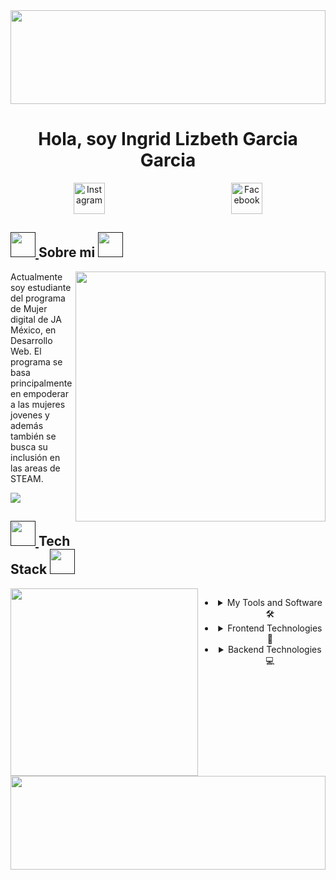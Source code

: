 <img src="https://i.pinimg.com/originals/39/1a/ba/391aba42a0056752d0e78cdf423017aa.gif" width="100%" height="150">
<h1 align="center">Hola, soy Ingrid Lizbeth Garcia Garcia</h1>

<div align=center style="display:flex; justify-content: space-around">
  <a href="https://www.instagram.com/bethgarcia6023?utm_source=qr&igsh=eWJ5Z2E3ajdtcGky"><img alt="Instagram" src="https://cdn-icons-png.flaticon.com/256/408/408707.png"  width="50" height="50"/></a>
  <a href="https://www.facebook.com/profile.php?id=100009402557213&mibextid=ZbWKwL"><img src="https://icones.pro/wp-content/uploads/2021/02/facebook-icone-4.png" alt="Facebook" width="50" height="50" /></a>
  </div>

<h2>
<a href="">
		<img src="https://static.vecteezy.com/system/resources/previews/020/715/661/non_2x/the-starfish-is-a-beautiful-sea-creature-that-is-shaped-like-a-five-pointed-star-free-png.png" width="40" />
	</a>
Sobre mi
	<a href="">
		<img src="https://static.vecteezy.com/system/resources/previews/020/715/661/non_2x/the-starfish-is-a-beautiful-sea-creature-that-is-shaped-like-a-five-pointed-star-free-png.png" width="40" />
	</a>

</h2>

<div >
<img align="right" src="https://i.pinimg.com/564x/17/5f/6b/175f6b7c505271a72a52e85b6f98dce3.jpg" width="400"/>

<p>
Actualmente soy estudiante del programa de Mujer digital de JA México, en Desarrollo Web.
El programa se basa principalmente en empoderar a las mujeres jovenes y además también se busca su inclusión en
las areas de STEAM.
</p>

</div>

<img src="https://user-images.githubusercontent.com/73097560/115834477-dbab4500-a447-11eb-908a-139a6edaec5c.gif">

<h2>
<a href="">
		<img src="https://media1.giphy.com/media/XcMhBJYub8GJsR7eX4/giphy.gif?cid=a267dfa37hy73lyxilrw7gob0fqeaznfbgwh7h582xxbr6pc&rid=giphy.gif" width="40" />
	</a>
Tech Stack
	<a href="">
		<img src="https://media1.giphy.com/media/XcMhBJYub8GJsR7eX4/giphy.gif?cid=a267dfa37hy73lyxilrw7gob0fqeaznfbgwh7h582xxbr6pc&rid=giphy.gif" width="40" />
	</a>

</h2>

<div>
	<img align="left" src="https://i.pinimg.com/564x/a6/df/a4/a6dfa40eff3811894cbed3ba741a5a7d.jpg" width="300"/>
	<div align=center style="display:flex; justify-content: center">
		<ul>
		<li><details align="center">
			<summary>My Tools and Software 🛠️ </summary>
			<br>
				<p align="center">
					<a href="https://skillicons.dev">
						<img src="https://skillicons.dev/icons?i=git,github,gitlab,markdown,vscode,figma, perline=5" width=210/>
					</a>
				</p>
		</details></li>
		<li>
			<details align="center">
			<summary>Frontend Technologies 🎨</summary>
			<br>
				<p align="center">
				<a href="https://skillicons.dev">
					<img src="https://skillicons.dev/icons?i=html,css,js,bootstrap,=5" width=210/>
				</a>
				</p>
			</details>
		</li>
		<li>
			<details align="center">
			<summary>Backend Technologies 💻</summary>
			<br>
				<p align="center">
				<a href="https://skillicons.dev">
					<img src="https://skillicons.dev/icons?i=java,py,mysql,postman&perline=5" width=210/>
				</a>
				</p>
			</details>
		</li>
		</ul>
	</div>
</div>
<img src="https://i.pinimg.com/originals/39/1a/ba/391aba42a0056752d0e78cdf423017aa.gif" width="100%" height="150">